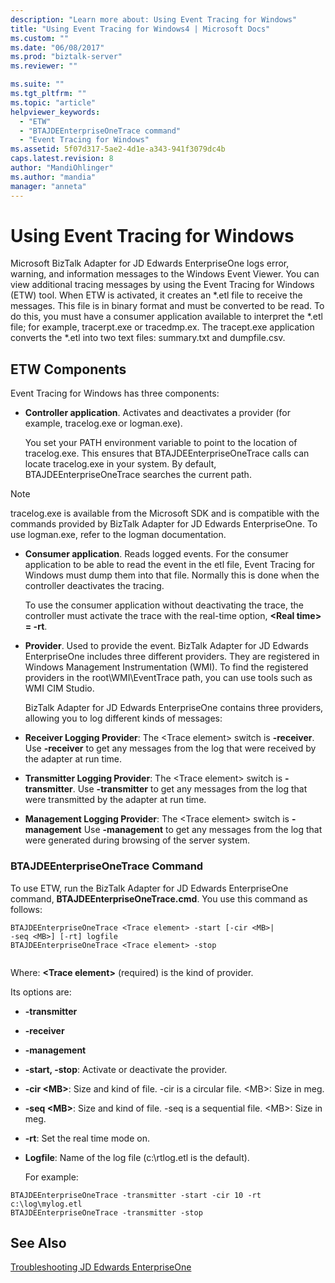 ```yaml
---
description: "Learn more about: Using Event Tracing for Windows"
title: "Using Event Tracing for Windows4 | Microsoft Docs"
ms.custom: ""
ms.date: "06/08/2017"
ms.prod: "biztalk-server"
ms.reviewer: ""

ms.suite: ""
ms.tgt_pltfrm: ""
ms.topic: "article"
helpviewer_keywords: 
  - "ETW"
  - "BTAJDEEnterpriseOneTrace command"
  - "Event Tracing for Windows"
ms.assetid: 5f07d317-5ae2-4d1e-a343-941f3079dc4b
caps.latest.revision: 8
author: "MandiOhlinger"
ms.author: "mandia"
manager: "anneta"
---
```

# Using Event Tracing for Windows
Microsoft BizTalk Adapter for JD Edwards EnterpriseOne logs error, warning, and information messages to the Windows Event Viewer. You can view additional tracing messages by using the Event Tracing for Windows (ETW) tool. When ETW is activated, it creates an \*.etl file to receive the messages. This file is in binary format and must be converted to be read. To do this, you must have a consumer application available to interpret the \*.etl file; for example, tracerpt.exe or tracedmp.ex. The tracept.exe application converts the \*.etl into two text files: summary.txt and dumpfile.csv.  
  
## ETW Components  
 Event Tracing for Windows has three components:  
  
-   **Controller application**. Activates and deactivates a provider (for example, tracelog.exe or logman.exe).  
  
     You set your PATH environment variable to point to the location of tracelog.exe. This ensures that BTAJDEEnterpriseOneTrace calls can locate tracelog.exe in your system. By default, BTAJDEEnterpriseOneTrace searches the current path.  
  
> [!NOTE]
>  tracelog.exe is available from the Microsoft SDK and is compatible with the commands provided by  BizTalk Adapter  for JD Edwards EnterpriseOne. To use logman.exe, refer to the logman documentation.  
  
- **Consumer application**. Reads logged events. For the consumer application to be able to read the event in the etl file, Event Tracing for Windows must dump them into that file. Normally this is done when the controller deactivates the tracing.  
  
   To use the consumer application without deactivating the trace, the controller must activate the trace with the real-time option, **\<Real time\> = -rt**.  
  
- **Provider**. Used to provide the event. BizTalk Adapter for JD Edwards EnterpriseOne includes three different providers. They are registered in Windows Management Instrumentation (WMI). To find the registered providers in the root\WMI\EventTrace path, you can use tools such as WMI CIM Studio.  
  
  BizTalk Adapter  for JD Edwards EnterpriseOne contains three providers, allowing you to log different kinds of messages:  
  
- **Receiver Logging Provider**: The \<Trace element\> switch is **-receiver**. Use **-receiver** to get any messages from the log that were received by the adapter at run time.  
  
- **Transmitter Logging Provider**: The \<Trace element\> switch is **-transmitter**. Use **-transmitter** to get any messages from the log that were transmitted by the adapter at run time.  
  
- **Management Logging Provider**: The \<Trace element\> switch is **-management** Use **-management** to get any messages from the log that were generated during browsing of the server system.  
  
### BTAJDEEnterpriseOneTrace Command  
 To use ETW, run the BizTalk Adapter for JD Edwards EnterpriseOne command, **BTAJDEEnterpriseOneTrace.cmd**. You use this command as follows:  
  
```  
BTAJDEEnterpriseOneTrace <Trace element> -start [-cir <MB>|   
-seq <MB>] [-rt] logfile  
BTAJDEEnterpriseOneTrace <Trace element> -stop  
  
```  
  
 Where: **\<Trace element\>** (required) is the kind of provider.  
  
 Its options are:  
  
- **-transmitter**  
  
- **-receiver**  
  
- **-management**  
  
- **-start, -stop**: Activate or deactivate the provider.  
  
- **-cir \<MB\>**: Size and kind of file. -cir is a circular file. \<MB\>: Size in meg.  
  
- **-seq \<MB\>**: Size and kind of file. -seq is a sequential file. \<MB\>: Size in meg.  
  
- **-rt**: Set the real time mode on.  
  
- **Logfile**: Name of the log file (c:\rtlog.etl is the default).  
  
  For example:  
  
```  
BTAJDEEnterpriseOneTrace -transmitter -start -cir 10 -rt c:\log\mylog.etl  
BTAJDEEnterpriseOneTrace -transmitter -stop  
```  
  
## See Also  
 [Troubleshooting JD Edwards EnterpriseOne](../core/troubleshooting-jd-edwards-enterpriseone.md)
